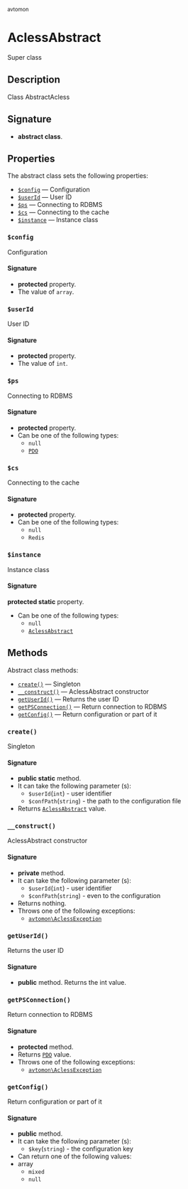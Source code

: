 <small> avtomon </small>

AclessAbstract
==============

Super class

Description
-----------

Class AbstractAcless

Signature
---------

- **abstract class**.

Properties
----------

The abstract class sets the following properties:

  - [`$config`](#$config) &mdash; Configuration
  - [`$userId`](#$userId) &mdash; User ID
  - [`$ps`](#$ps) &mdash; Connecting to RDBMS
  - [`$cs`](#$cs) &mdash; Connecting to the cache
  - [`$instance`](#$instance) &mdash; Instance class

### `$config`<a name="config"> </a>

Configuration

#### Signature

- **protected** property.
- The value of `array`.

### `$userId`<a name="userId"> </a>

User ID

#### Signature

- **protected** property.
- The value of `int`.

### `$ps`<a name="ps"> </a>

Connecting to RDBMS

#### Signature

- **protected** property.
- Can be one of the following types:
  - `null`
  - [`PDO`](http://php.net/class.PDO)

### `$cs`<a name="cs"> </a>

Connecting to the cache

#### Signature

- **protected** property.
- Can be one of the following types:
  - `null`
  - `Redis`

### `$instance`<a name="instance"> </a>

Instance class

#### Signature

**protected static** property.
- Can be one of the following types:
  - `null`
  - [`AclessAbstract`](../avtomon/AclessAbstract.md)

Methods
-------

Abstract class methods:

  - [`create()`](#create) &mdash; Singleton
  - [`__construct()`](#__construct) &mdash; AclessAbstract constructor
  - [`getUserId()`](#getUserId) &mdash; Returns the user ID
  - [`getPSConnection()`](#getPSConnection) &mdash; Return connection to RDBMS
  - [`getConfig()`](#getConfig) &mdash; Return configuration or part of it

### `create()`<a name="create"> </a>

Singleton

#### Signature

- **public static** method.
- It can take the following parameter (s):
  - `$userId`(`int`) - user identifier
  - `$confPath`(`string`) - the path to the configuration file
- Returns [`AclessAbstract`](../avtomon/AclessAbstract.md) value.

### `__construct()`<a name="__construct"> </a>

AclessAbstract constructor

#### Signature

- **private** method.
- It can take the following parameter (s):
  - `$userId`(`int`) - user identifier
  - `$confPath`(`string`) - even to the configuration
- Returns nothing.
- Throws one of the following exceptions:
  - [`avtomon\AclessException`](../avtomon/AclessException.md)

### `getUserId()`<a name="getUserId"> </a>

Returns the user ID

#### Signature

- **public** method.
Returns the int value.

### `getPSConnection()`<a name="getPSConnection"> </a>

Return connection to RDBMS

#### Signature

- **protected** method.
- Returns [`PDO`](http://php.net/class.PDO) value.
- Throws one of the following exceptions:
  - [`avtomon\AclessException`](../avtomon/AclessException.md)

### `getConfig()`<a name="getConfig"> </a>

Return configuration or part of it

#### Signature

- **public** method.
- It can take the following parameter (s):
  - `$key`(`string`) - the configuration key
- Can return one of the following values:
- array
  - `mixed`
  - `null`

